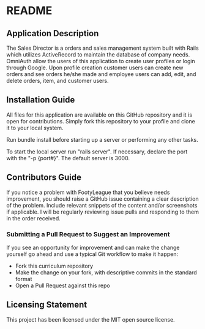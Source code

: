 # README

## Application Description
The Sales Director is a orders and sales management system built with Rails which utilizes ActiveRecord to maintain the database of company needs. OmniAuth allow the users of this application to create user profiles or login through Google. Upon profile creation customer users can create new orders and see orders he/she made and employee users can add, edit, and delete orders, item, and customer users. 

## Installation Guide
All files for this application are available on this GitHub repository and it is open for contributions. Simply fork this repository to your profile and clone it to your local system.

Run bundle install before starting up a server or performing any other tasks.

To start the local server run "rails server". If necessary, declare the port with the "-p {port#}". The default server is 3000.

## Contributors Guide
If you notice a problem with FootyLeague that you believe needs improvement, you should raise a GitHub issue containing a clear description of the problem. Include relevant snippets of the content and/or screenshots if applicable. I will be regularly reviewing issue pulls and responding to them in the order received.

### Submitting a Pull Request to Suggest an Improvement
If you see an opportunity for improvement and can make the change yourself go ahead and use a typical Git workflow to make it happen:
* Fork this curriculum repository
* Make the change on your fork, with descriptive commits in the standard format
* Open a Pull Request against this repo

## Licensing Statement
This project has been licensed under the MIT open source license.
